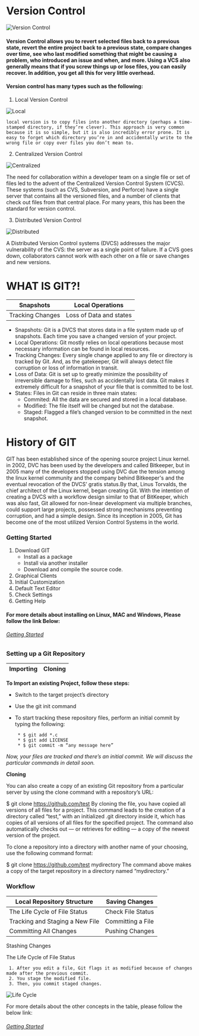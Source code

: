 # Version Control
![Version Control](https://miro.medium.com/max/700/1*wQ2mtIZHzVkJ0Y2suuVGpQ.jpeg)
####  Version Control allows you to revert selected files back to a previous state, revert the entire project back to a previous state, compare changes over time, see who last modified something that might be causing a problem, who introduced an issue and when, and more. Using a VCS also generally means that if you screw things up or lose files, you can easily recover. In addition, you get all this for very little overhead.

#### Version control has many types such as the following:
 1. Local Version Control
 
 ![Local](local.png)
    
    local version is to copy files into another directory (perhaps a time-stamped directory, if they’re clever). This approach is very common because it is so simple, but it is also incredibly error prone. It is easy to forget which directory you’re in and accidentally write to the wrong file or copy over files you don’t mean to.
  
 2. Centralized Version Control

![Centralized](centralized.png)

The need for collaboration within a developer team on a single file or set of files led to the advent of the Centralized Version Control System (CVCS). These systems (such as CVS, Subversion, and Perforce) have a single server that contains all the versioned files, and a number of clients that check out files from that central place. For many years, this has been the standard for version control.

 3. Distributed Version Control
 
 ![Distributed](distributed.png)

A Distributed Version Control systems (DVCS) addresses the major vulnerability of the CVS: the server as a single point of failure. If a CVS goes down, collaborators cannot work with each other on a file or save changes and new versions.

# WHAT IS GIT?!
Snapshots | Local Operations
------------ | -------------
Tracking Changes | Loss of Data and states

* Snapshots: Git is a DVCS that stores data in a file system made up of snapshots. Each time you save a changed version of your project.
* Local Operations: Git mostly relies on local operations because most necessary information can be found in local resources.
* Tracking Changes: Every single change applied to any file or directory is tracked by Git. And, as the gatekeeper, Git will always detect file corruption or loss of information in transit.
* Loss of Data: Git is set up to greatly minimize the possibility of irreversible damage to files, such as accidentally lost data. Git makes it extremely difficult for a snapshot of your file that is committed to be lost.
* States: Files in Git can reside in three main states:
   - Commited: All the data are secured and stored in a local database.
   - Modified: The file itself will be changed but not the database.
   - Staged: Flagged a file’s changed version to be committed in the next snapshot.

# History of GIT
  GIT has been established since of the opening source project Linux kernel. in 2002, DVC has been used by the developers and called Bitkeeper, but in 2005 many of the developers stopped using DVC due the tension among the linux kernel community and the company behind Bitkeeper's and the eventual revocation of the DVCS’ gratis status.By that, Linus Torvalds, the chief architect of the Linux kernel, began creating Git. With the intention of creating a DVCS with a workflow design similar to that of BitKeeper, which was also fast, Git allowed for non-linear development via multiple branches, could support large projects, possessed strong mechanisms preventing corruption, and had a simple design. Since its inception in 2005, Git has become one of the most utilized Version Control Systems in the world.

### Getting Started 
1. Download GIT
    - Install as a package
    - Install via another installer
    - Download and compile the source code.
3. Graphical Clients
4. Initial Customization
5. Default Text Editor
6. Check Settings
7. Getting Help

#### For more details about installing on Linux, MAC and Windows, Please follow the link Below:

###### [Getting Started](https://blog.udemy.com/git-tutorial-a-comprehensive-guide/)

### Setting up a Git Repository
Importing | Cloning
------------ | -------------

**To Import an existing Project, follow these steps:**
   - Switch to the target project’s directory
   - Use the git init command
   - To start tracking these repository files, perform an initial commit by typing the following:
   
          * $ git add *.c
          * $ git add LICENSE
          * $ git commit -m “any message here”
             
*Now, your files are tracked and there’s an initial commit. We will discuss the particular commands in detail soon.*


**Cloning**

You can also create a copy of an existing Git repository from a particular server by using the clone command with a repository’s URL:

$ git clone https://github.com/test
By cloning the file, you have copied all versions of all files for a project. This command leads to the creation of a directory called “test,” with an initialized .git directory inside it, which has copies of all versions of all files for the specified project. The command also automatically checks out — or retrieves for editing — a copy of the newest version of the project.

To clone a repository into a directory with another name of your choosing, use the following command format:

$ git clone https://github.com/test mydirectory
The command above makes a copy of the target repository in a directory named “mydirectory.”
 
### Workflow

Local Repository Structure | Saving Changes
------------ | -------------
The Life Cycle of File Status | Check File Status
Tracking and Staging a New File | Committing a File
Committing All Changes | Pushing Changes
Stashing Changes

The Life Cycle of File Status

     1. After you edit a file, Git flags it as modified because of changes made after the previous commit.
     2. You stage the modified file.
     3. Then, you commit staged changes.

![Life Cycle](Life.png)

For more details about the other concepts in the table, please follow the below link:

###### [Getting Started](https://blog.udemy.com/git-tutorial-a-comprehensive-guide/)
